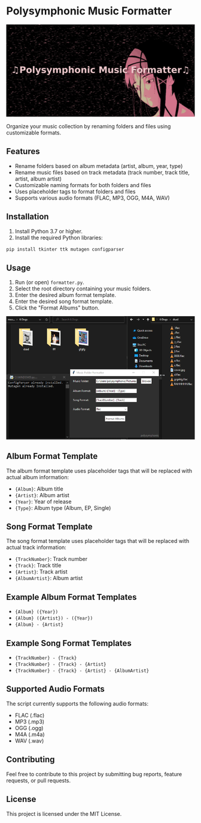 
# Polysymphonic Music Formatter

<img src="./img/banner.gif">

Organize your music collection by renaming folders and files using customizable formats.

## Features

* Rename folders based on album metadata (artist, album, year, type)
* Rename music files based on track metadata (track number, track title, artist, album artist)
* Customizable naming formats for both folders and files
* Uses placeholder tags to format folders and files
* Supports various audio formats (FLAC, MP3, OGG, M4A, WAV)

## Installation

1. Install Python 3.7 or higher.
2. Install the required Python libraries:
```bash
pip install tkinter ttk mutagen configparser
```

## Usage

1. Run (or open) `formatter.py`.
2. Select the root directory containing your music folders.
3. Enter the desired album format template.
4. Enter the desired song format template.
5. Click the "Format Albums" button.
<img src="./img/example.gif">

## Album Format Template

The album format template uses placeholder tags that will be replaced with actual album information:

- `{Album}`: Album title
- `{Artist}`: Album artist
- `{Year}`: Year of release
- `{Type}`: Album type (Album, EP, Single)

## Song Format Template

The song format template uses placeholder tags that will be replaced with actual track information:

- `{TrackNumber}`: Track number
- `{Track}`: Track title
- `{Artist}`: Track artist
- `{AlbumArtist}`: Album artist

## Example Album Format Templates

- `{Album} ({Year})`
- `{Album} ({Artist}) - ({Year})`
- `{Album} - {Artist}`

## Example Song Format Templates

- `{TrackNumber} - {Track}`
- `{TrackNumber} - {Track} - {Artist}`
- `{TrackNumber} - {Track} - {Artist} - {AlbumArtist}`

## Supported Audio Formats

The script currently supports the following audio formats:

- FLAC (.flac)
- MP3 (.mp3)
- OGG (.ogg)
- M4A (.m4a)
- WAV (.wav)

## Contributing

Feel free to contribute to this project by submitting bug reports, feature requests, or pull requests.

## License

This project is licensed under the MIT License.
